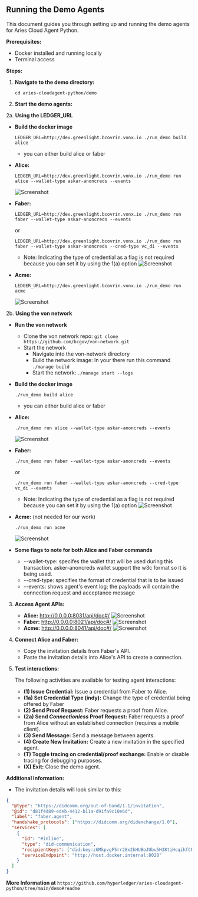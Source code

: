 ## Running the Demo Agents

This document guides you through setting up and running the demo agents for Aries Cloud Agent Python.

**Prerequisites:**

* Docker installed and running locally
* Terminal access

**Steps:**

1. **Navigate to the demo directory:**

   ```
   cd aries-cloudagent-python/demo
   ```

2. **Start the demo agents:**

2a. **Using the LEDGER_URL**
   - **Build the docker image**
      ```
      LEDGER_URL=http://dev.greenlight.bcovrin.vonx.io ./run_demo build alice
      ```
      * you can either build alice or faber

   - **Alice:**
      ```
      LEDGER_URL=http://dev.greenlight.bcovrin.vonx.io ./run_demo run alice --wallet-type askar-anoncreds --events
      ```
      ![Screenshot](alice-agent-running-in-terminal.png)
   - **Faber:**
      ```
      LEDGER_URL=http://dev.greenlight.bcovrin.vonx.io ./run_demo run faber --wallet-type askar-anoncreds --events
      ```
      or
      ```
      LEDGER_URL=http://dev.greenlight.bcovrin.vonx.io ./run_demo run faber --wallet-type askar-anoncreds --cred-type vc_di --events
      ```
      * Note: Indicating the type of credential as a flag is not required because you can set it by using the 1(a) option
      ![Screenshot](faber-agent-running-in-terminal.png)
   - **Acme:**
      ```
      LEDGER_URL=http://dev.greenlight.bcovrin.vonx.io ./run_demo run acme
      ```
      ![Screenshot](acme-running-in-terminal.png)

2b. **Using the von network**

   - **Run the von network**
      - Clone the von network repo: ```git clone https://github.com/bcgov/von-network.git```
      - Start the network
         - Navigate into the von-network directory
         - Build the network image: In your there run this command ```./manage build```
         - Start the network: ```./manage start --logs```
      
   - **Build the docker image**
      ```
      ./run_demo build alice
      ```
      * you can either build alice or faber

   - **Alice:**
      ```
      ./run_demo run alice --wallet-type askar-anoncreds --events
      ```
      ![Screenshot](alice-agent-running-in-terminal.png)
   - **Faber:**
      ```
      ./run_demo run faber --wallet-type askar-anoncreds --events
      ```
      or
      ```
      ./run_demo run faber --wallet-type askar-anoncreds --cred-type vc_di --events
      ```
      * Note: Indicating the type of credential as a flag is not required because you can set it by using the 1(a) option
      ![Screenshot](faber-agent-running-in-terminal.png)
   - **Acme:**
     (not needed for our work)
      ```
      ./run_demo run acme
      ```
      ![Screenshot](acme-running-in-terminal.png)

   - **Some flags to note for both Alice and Faber commands**
      * --wallet-type: specifes the wallet that will be used during this transaction. asker-anoncreds wallet support the w3c format so it is being used.
      * --cred-type: specifies the format of credential that is to be issued
      * --events: shows agent's event log; the payloads  will contain the connection request and acceptance message

3. **Access Agent APIs:**

   - **Alice:** http://0.0.0.0:8031/api/doc#/
   ![Screenshot](alice-agent-api.png)
   - **Faber:** http://0.0.0.0:8021/api/doc#/
   ![Screenshot](faber-agent-api.png)
   - **Acme:** http://0.0.0.0:8041/api/doc#/
   ![Screenshot](acme-api-endpoints.png)

4. **Connect Alice and Faber:**

   - Copy the invitation details from Faber's API.
   - Paste the invitation details into Alice's API to create a connection.

5. **Test interactions:**

   The following activities are available for testing agent interactions:

   - **(1) Issue Credential:** Issue a credential from Faber to Alice.
   - **(1a) Set Credential Type (indy):**  Change the type of credential being offered by Faber
   - **(2) Send Proof Request:** Faber requests a proof from Alice.
   - **(2a) Send *Connectionless* Proof Request:** Faber requests a proof from Alice without an established connection (requires a mobile client).
   - **(3) Send Message:** Send a message between agents.
   - **(4) Create New Invitation:** Create a new invitation in the specified agent.
   - **(T) Toggle tracing on credential/proof exchange:** Enable or disable tracing for debugging purposes.
   - **(X) Exit:** Close the demo agent.

**Additional Information:**

- The invitation details will look similar to this:

```json
{
  "@type": "https://didcomm.org/out-of-band/1.1/invitation",
  "@id": "d81f4d89-edeb-4412-b11a-d91fa9c10e6d",
  "label": "faber.agent",
  "handshake_protocols": ["https://didcomm.org/didexchange/1.0"],
  "services": [
    {
      "id": "#inline",
      "type": "did-communication",
      "recipientKeys": ["did:key:z6MkpvgF5rr28x2kHUBoJUbu5H38tiHcqihfCPad273EsZu5#z6MkpvgF5rr28x2kHUBoJUbu5H38tiHcqihfCPad273EsZu5"],
      "serviceEndpoint": "http://host.docker.internal:8020"
    }
  ]
}
```

**More Information at** 
```https://github.com/hyperledger/aries-cloudagent-python/tree/main/demo#readme```
